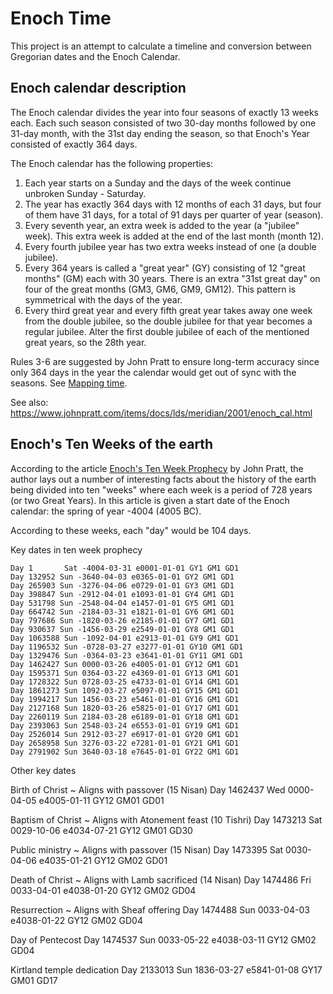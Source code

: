 # Enoch Time

This project is an attempt to calculate a timeline and conversion between Gregorian dates and the Enoch Calendar.

## Enoch calendar description

The Enoch calendar divides the year into four seasons of exactly 13 weeks each.
Each such season consisted of two 30-day months followed by one 31-day month,
with the 31st day ending the season, so that Enoch's Year consisted of exactly
364 days.

The Enoch calendar has the following properties:

1. Each year starts on a Sunday and the days of the week continue unbroken Sunday - Saturday.
2. The year has exactly 364 days with 12 months of each 31 days, but four of them have 31 days, for a total of 91 days per quarter of year (season).
3. Every seventh year, an extra week is added to the year (a "jubilee" week). This extra week is added at the end of the last month (month 12).
4. Every fourth jubilee year has two extra weeks instead of one (a double jubilee).
5. Every 364 years is called a "great year" (GY) consisting of 12 "great months" (GM) each with 30 years. There is an extra "31st great day" on four of the great months (GM3, GM6, GM9, GM12). This pattern is symmetrical with the days of the year.
6. Every third great year and every fifth great year takes away one week from the double jubilee, so the double jubilee for that year becomes a regular jubilee. Alter the first double jubilee of each of the mentioned great years, so the 28th year.

Rules 3-6 are suggested by John Pratt to ensure long-term accuracy since
only 364 days in the year the calendar would get out of sync with the seasons.
See [Mapping time](https://www.johnpratt.com/items/docs/mapping_time.html#6).

See also:
https://www.johnpratt.com/items/docs/lds/meridian/2001/enoch_cal.html

## Enoch's Ten Weeks of the earth

According to the article [Enoch's Ten Week Prophecy](https://www.johnpratt.com/items/docs/2015/ten_week_prophecy.html) by
John Pratt, the author lays out a number of interesting facts about the history
of the earth being divided into ten "weeks" where each week is a period of 728
years (or two Great Years). In this article is given a start date of the Enoch
calendar: the spring of year -4004 (4005 BC).

According to these weeks, each "day" would be 104 days.

Key dates in ten week prophecy

```
Day 1       Sat -4004-03-31 e0001-01-01 GY1 GM1 GD1
Day 132952 Sun -3640-04-03 e0365-01-01 GY2 GM1 GD1
Day 265903 Sun -3276-04-06 e0729-01-01 GY3 GM1 GD1
Day 398847 Sun -2912-04-01 e1093-01-01 GY4 GM1 GD1
Day 531798 Sun -2548-04-04 e1457-01-01 GY5 GM1 GD1
Day 664742 Sun -2184-03-31 e1821-01-01 GY6 GM1 GD1
Day 797686 Sun -1820-03-26 e2185-01-01 GY7 GM1 GD1
Day 930637 Sun -1456-03-29 e2549-01-01 GY8 GM1 GD1
Day 1063588 Sun -1092-04-01 e2913-01-01 GY9 GM1 GD1
Day 1196532 Sun -0728-03-27 e3277-01-01 GY10 GM1 GD1
Day 1329476 Sun -0364-03-23 e3641-01-01 GY11 GM1 GD1
Day 1462427 Sun 0000-03-26 e4005-01-01 GY12 GM1 GD1
Day 1595371 Sun 0364-03-22 e4369-01-01 GY13 GM1 GD1
Day 1728322 Sun 0728-03-25 e4733-01-01 GY14 GM1 GD1
Day 1861273 Sun 1092-03-27 e5097-01-01 GY15 GM1 GD1
Day 1994217 Sun 1456-03-23 e5461-01-01 GY16 GM1 GD1
Day 2127168 Sun 1820-03-26 e5825-01-01 GY17 GM1 GD1
Day 2260119 Sun 2184-03-28 e6189-01-01 GY18 GM1 GD1
Day 2393063 Sun 2548-03-24 e6553-01-01 GY19 GM1 GD1
Day 2526014 Sun 2912-03-27 e6917-01-01 GY20 GM1 GD1
Day 2658958 Sun 3276-03-22 e7281-01-01 GY21 GM1 GD1
Day 2791902 Sun 3640-03-18 e7645-01-01 GY22 GM1 GD1
```

Other key dates

Birth of Christ ~ Aligns with passover (15 Nisan)
Day 1462437 Wed  0000-04-05 e4005-01-11 GY12 GM01 GD01

Baptism of Christ ~ Aligns with Atonement feast (10 Tishri)
Day 1473213 Sat  0029-10-06 e4034-07-21 GY12 GM01 GD30

Public ministry ~ Aligns with passover (15 Nisan)
Day 1473395 Sat  0030-04-06 e4035-01-21 GY12 GM02 GD01

Death of Christ ~ Aligns with Lamb sacrificed (14 Nisan)
Day 1474486 Fri  0033-04-01 e4038-01-20 GY12 GM02 GD04

Resurrection ~ Aligns with Sheaf offering
Day 1474488 Sun  0033-04-03 e4038-01-22 GY12 GM02 GD04

Day of Pentecost
Day 1474537 Sun  0033-05-22 e4038-03-11 GY12 GM02 GD04

Kirtland temple dedication
Day 2133013 Sun  1836-03-27 e5841-01-08 GY17 GM01 GD17
